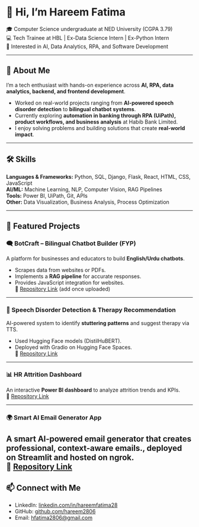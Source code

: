 # 👋 Hi, I’m Hareem Fatima  

🎓 Computer Science undergraduate at NED University (CGPA 3.79)  
💻 Tech Trainee at HBL | Ex-Data Science Intern | Ex-Python Intern  
🌱 Interested in AI, Data Analytics, RPA, and Software Development  

---

## 🚀 About Me  
I’m a tech enthusiast with hands-on experience across **AI, RPA, data analytics, backend, and frontend development**.  
- Worked on real-world projects ranging from **AI-powered speech disorder detection** to **bilingual chatbot systems**.  
- Currently exploring **automation in banking through RPA (UiPath), product workflows, and business analysis** at Habib Bank Limited.  
- I enjoy solving problems and building solutions that create **real-world impact**.  

---

## 🛠️ Skills  
**Languages & Frameworks:** Python, SQL, Django, Flask, React, HTML, CSS, JavaScript  
**AI/ML:** Machine Learning, NLP, Computer Vision, RAG Pipelines  
**Tools:** Power BI, UiPath, Git, APIs  
**Other:** Data Visualization, Business Analysis, Process Optimization  

---

## 📌 Featured Projects  

### 🗨️ BotCraft – Bilingual Chatbot Builder (FYP)  
A platform for businesses and educators to build **English/Urdu chatbots**.  
- Scrapes data from websites or PDFs.  
- Implements a **RAG pipeline** for accurate responses.  
- Provides JavaScript integration for websites.  
🔗 [Repository Link](#) (add once uploaded)

---

### 🎤 Speech Disorder Detection & Therapy Recommendation  
AI-powered system to identify **stuttering patterns** and suggest therapy via TTS.  
- Used Hugging Face models (DistilHuBERT).  
- Deployed with Gradio on Hugging Face Spaces.  
🔗 [Repository Link](https://github.com/Onaiza-Reaz/Stuttering-Detection-Recommendation-System-AI-Challenge)

---

### 📊 HR Attrition Dashboard  
An interactive **Power BI dashboard** to analyze attrition trends and KPIs.  
🔗 [Repository Link](https://github.com/hareem2806/HR_AttritionAnalysis/tree/main)

---

### 🌍 Smart AI Email Generator App 
A smart AI-powered email generator that creates professional, context-aware emails., deployed on Streamlit and hosted on ngrok.  
🔗 [Repository Link](https://github.com/hareem2806/Smart-Email-Generator-App.git)
---

## 📫 Connect with Me  
- LinkedIn: [linkedin.com/in/hareemfatima28](https://www.linkedin.com/in/hareemfatima28)  
- GitHub: [github.com/hareem2806](https://github.com/hareem2806)  
- Email: hfatima2806@gmail.com  

